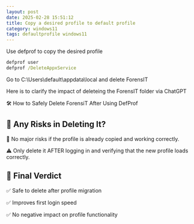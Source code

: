 ```yaml
---
layout: post
date: 2025-02-28 15:51:12
title: Copy a desired profile to default profile
category: windows11
tags: defaultprofile windows11
---
```



Use defprof to copy the desired profile

```cmd
defprof user
defprof /DeleteAppxService
```

Go to C:\Users\default\appdata\local and delete ForensIT

Here is to clarify the impact of deleteing the ForensIT folder via ChatGPT

🛠️ How to Safely Delete ForensiT After Using DefProf

🔴 Any Risks in Deleting It?
---

🚨 No major risks if the profile is already copied and working correctly.

⚠ Only delete it AFTER logging in and verifying that the new profile loads correctly.

🎯 Final Verdict
---

✅ Safe to delete after profile migration

✅ Improves first login speed

✅ No negative impact on profile functionality




